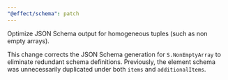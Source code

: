 ```yaml
---
"@effect/schema": patch
---
```


Optimize JSON Schema output for homogeneous tuples (such as non empty arrays).

This change corrects the JSON Schema generation for `S.NonEmptyArray` to eliminate redundant schema definitions. Previously, the element schema was unnecessarily duplicated under both `items` and `additionalItems`.
